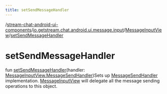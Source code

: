 ```yaml
---
title: setSendMessageHandler
---
```

/[stream-chat-android-ui-components](../../index.md)/[io.getstream.chat.android.ui.message.input](../index.md)/[MessageInputView](index.md)/[setSendMessageHandler](setSendMessageHandler.md)  
  
  
  
# setSendMessageHandler  
fun [setSendMessageHandler](setSendMessageHandler.md)(handler: [MessageInputView.MessageSendHandler](MessageSendHandler/index.md))Sets up [MessageSendHandler](MessageSendHandler/index.md) implementation. [MessageInputView](index.md) will delegate all the message sending operations to this object.
